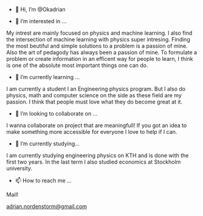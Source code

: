 - 👋 Hi, I’m @Okadrian

- 👀 I’m interested in ...

My intrest are mainly focused on physics and machine learning. I also find the intersection of machine learning with physics super intresing. 
Finding the most beutiful and simple solutions to a problem is a passion of mine. Also the art of pedagody has always been a passion of mine. 
To formulate a problem or create information in an efficent way for people to learn, I think is one of the absolute most important things one can do.

- 🌱 I’m currently learning ...

I am currently a student I an Engineering physics program. But I also do physics, math and computer science on the side as these field are my passion. 
I think that people must love what they do become great at it.

- 💞️ I’m looking to collaborate on ...

I wanna collaborate on project that are meaningfull! If you got an idea to make something more accessible for everyone I love to help if I can.

- 📘 I’m currently studying...

I am currently studying engineering physics on KTH and is done with the first two years. In the last term I also studied economics at Stockholm university. 

- 📫 How to reach me ...

Mail!

adrian.nordenstorm@gmail.com


